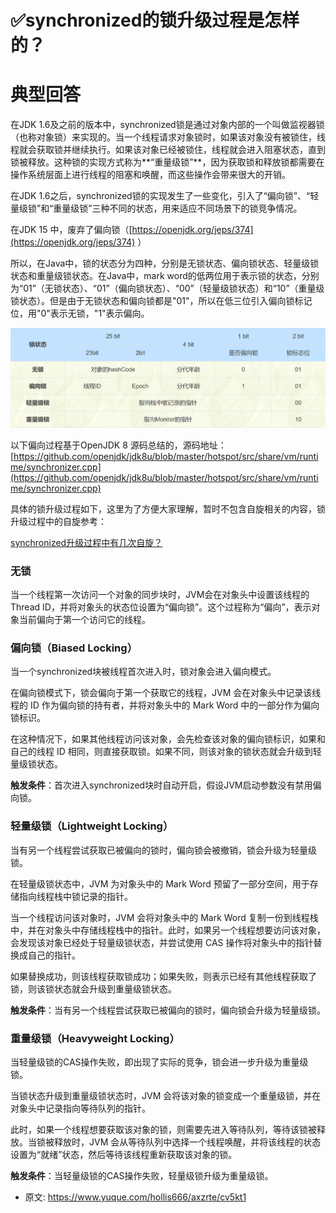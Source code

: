 # ✅synchronized的锁升级过程是怎样的？
<!--page header-->

<a name="r6VNy"></a>
# 典型回答

在JDK 1.6及之前的版本中，synchronized锁是通过对象内部的一个叫做监视器锁（也称对象锁）来实现的。当一个线程请求对象锁时，如果该对象没有被锁住，线程就会获取锁并继续执行。如果该对象已经被锁住，线程就会进入阻塞状态，直到锁被释放。这种锁的实现方式称为**“重量级锁”**，因为获取锁和释放锁都需要在操作系统层面上进行线程的阻塞和唤醒，而这些操作会带来很大的开销。

在JDK 1.6之后，synchronized锁的实现发生了一些变化，引入了“偏向锁”、“轻量级锁”和“重量级锁”三种不同的状态，用来适应不同场景下的锁竞争情况。

在JDK 15 中，废弃了偏向锁（[https://openjdk.org/jeps/374](https://openjdk.org/jeps/374) ）

所以，在Java中，锁的状态分为四种，分别是无锁状态、偏向锁状态、轻量级锁状态和重量级锁状态。在Java中，mark word的低两位用于表示锁的状态，分别为“01”（无锁状态）、“01”（偏向锁状态）、“00”（轻量级锁状态）和“10”（重量级锁状态）。但是由于无锁状态和偏向锁都是"01"，所以在低三位引入偏向锁标记位，用"0"表示无锁，"1"表示偏向。

![image.png](./img/b2_bl6a9nOrbJI99/1683549141839-20956e27-844b-4594-81f5-fc7bc3647829-805932.png)

以下偏向过程基于OpenJDK 8 源码总结的，源码地址：[https://github.com/openjdk/jdk8u/blob/master/hotspot/src/share/vm/runtime/synchronizer.cpp](https://github.com/openjdk/jdk8u/blob/master/hotspot/src/share/vm/runtime/synchronizer.cpp)

具体的锁升级过程如下，这里为了方便大家理解，暂时不包含自旋相关的内容，锁升级过程中的自旋参考：

[synchronized升级过程中有几次自旋？](https://www.yuque.com/hollis666/axzrte/dc6vfx4nfvptib2y?view=doc_embed)

<a name="PXxS8"></a>
### 无锁


当一个线程第一次访问一个对象的同步块时，JVM会在对象头中设置该线程的Thread ID，并将对象头的状态位设置为“偏向锁”。这个过程称为“偏向”，表示对象当前偏向于第一个访问它的线程。


<a name="VXPTk"></a>
### 偏向锁（Biased Locking）


当一个synchronized块被线程首次进入时，锁对象会进入偏向模式。

在偏向锁模式下，锁会偏向于第一个获取它的线程，JVM 会在对象头中记录该线程的 ID 作为偏向锁的持有者，并将对象头中的 Mark Word 中的一部分作为偏向锁标识。

在这种情况下，如果其他线程访问该对象，会先检查该对象的偏向锁标识，如果和自己的线程 ID 相同，则直接获取锁。如果不同，则该对象的锁状态就会升级到轻量级锁状态。

**触发条件**：首次进入synchronized块时自动开启，假设JVM启动参数没有禁用偏向锁。

<a name="Olgqk"></a>
### 轻量级锁（Lightweight Locking）

当有另一个线程尝试获取已被偏向的锁时，偏向锁会被撤销，锁会升级为轻量级锁。

在轻量级锁状态中，JVM 为对象头中的 Mark Word 预留了一部分空间，用于存储指向线程栈中锁记录的指针。

当一个线程访问该对象时，JVM 会将对象头中的 Mark Word 复制一份到线程栈中，并在对象头中存储线程栈中的指针。此时，如果另一个线程想要访问该对象，会发现该对象已经处于轻量级锁状态，并尝试使用 CAS 操作将对象头中的指针替换成自己的指针。

如果替换成功，则该线程获取锁成功；如果失败，则表示已经有其他线程获取了锁，则该锁状态就会升级到重量级锁状态。

**触发条件**：当有另一个线程尝试获取已被偏向的锁时，偏向锁会升级为轻量级锁。

<a name="YV3R4"></a>
### 重量级锁（Heavyweight Locking）


当轻量级锁的CAS操作失败，即出现了实际的竞争，锁会进一步升级为重量级锁。

当锁状态升级到重量级锁状态时，JVM 会将该对象的锁变成一个重量级锁，并在对象头中记录指向等待队列的指针。

此时，如果一个线程想要获取该对象的锁，则需要先进入等待队列，等待该锁被释放。当锁被释放时，JVM 会从等待队列中选择一个线程唤醒，并将该线程的状态设置为“就绪”状态，然后等待该线程重新获取该对象的锁。

**触发条件**：当轻量级锁的CAS操作失败，轻量级锁升级为重量级锁。



<!--page footer-->
- 原文: <https://www.yuque.com/hollis666/axzrte/cv5kt1>